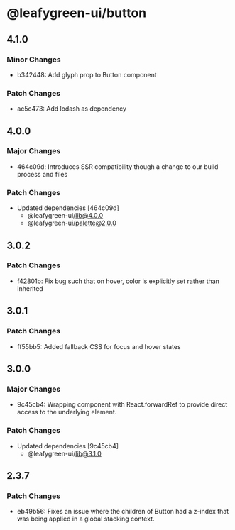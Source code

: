# @leafygreen-ui/button

## 4.1.0

### Minor Changes

- b342448: Add glyph prop to Button component

### Patch Changes

- ac5c473: Add lodash as dependency

## 4.0.0

### Major Changes

- 464c09d: Introduces SSR compatibility though a change to our build process and files

### Patch Changes

- Updated dependencies [464c09d]
  - @leafygreen-ui/lib@4.0.0
  - @leafygreen-ui/palette@2.0.0

## 3.0.2

### Patch Changes

- f42801b: Fix bug such that on hover, color is explicitly set rather than inherited

## 3.0.1

### Patch Changes

- ff55bb5: Added fallback CSS for focus and hover states

## 3.0.0

### Major Changes

- 9c45cb4: Wrapping component with React.forwardRef to provide direct access to the underlying element.

### Patch Changes

- Updated dependencies [9c45cb4]
  - @leafygreen-ui/lib@3.1.0

## 2.3.7

### Patch Changes

- eb49b56: Fixes an issue where the children of Button had a z-index that was being applied in a global stacking context.
